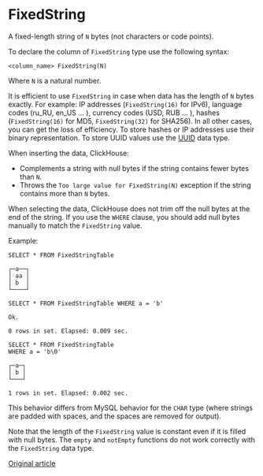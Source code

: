 # FixedString

A fixed-length string of `N` bytes (not characters or code points).

To declare the column of `FixedString` type use the following syntax:

```
<column_name> FixedString(N)
```

Where `N` is a natural number.

It is efficient to use `FixedString` in case when data has the length of `N` bytes exactly. For example: IP addresses (`FixedString(16)` for IPv6), language codes (ru_RU, en_US ... ), currency codes (USD, RUB ... ), hashes (`FixedString(16)` for MD5, `FixedString(32)` for SHA256).  In all other cases, you can get the loss of efficiency. To store hashes or IP addresses use their binary representation. To store UUID values use the [UUID](uuid.md) data type.

When inserting the data, ClickHouse:

- Complements a string with null bytes if the string contains fewer bytes than `N`.
- Throws the `Too large value for FixedString(N)` exception if the string contains more than `N` bytes.

When selecting the data, ClickHouse does not trim off the null bytes at the end of the string. If you use the `WHERE` clause, you should add null bytes manually to match the `FixedString` value.

Example:

```
SELECT * FROM FixedStringTable

┌─a──┐
│ aa │
│ b  │
└────┘

SELECT * FROM FixedStringTable WHERE a = 'b'

Ok.

0 rows in set. Elapsed: 0.009 sec.

SELECT * FROM FixedStringTable
WHERE a = 'b\0'

┌─a─┐
│ b │
└───┘

1 rows in set. Elapsed: 0.002 sec.
```

This behavior differs from MySQL behavior for the `CHAR` type (where strings are padded with spaces, and the spaces are removed for output).

Note that the length of the `FixedString` value is constant even if it is filled with null bytes. The `empty` and `notEmpty` functions do not work correctly with the `FixedString` data type.

[Original article](https://clickhouse.yandex/docs/en/data_types/fixedstring/) <!--hide-->
